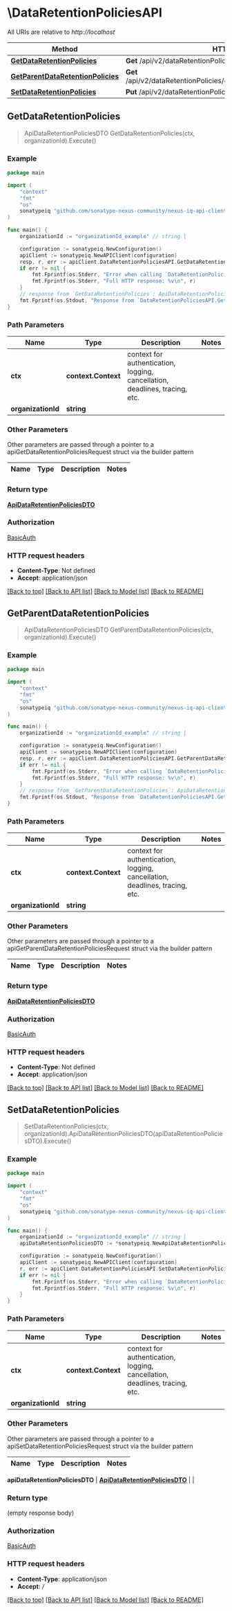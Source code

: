 # \DataRetentionPoliciesAPI

All URIs are relative to *http://localhost*

Method | HTTP request | Description
------------- | ------------- | -------------
[**GetDataRetentionPolicies**](DataRetentionPoliciesAPI.md#GetDataRetentionPolicies) | **Get** /api/v2/dataRetentionPolicies/organizations/{organizationId} | 
[**GetParentDataRetentionPolicies**](DataRetentionPoliciesAPI.md#GetParentDataRetentionPolicies) | **Get** /api/v2/dataRetentionPolicies/organizations/{organizationId}/parent | 
[**SetDataRetentionPolicies**](DataRetentionPoliciesAPI.md#SetDataRetentionPolicies) | **Put** /api/v2/dataRetentionPolicies/organizations/{organizationId} | 



## GetDataRetentionPolicies

> ApiDataRetentionPoliciesDTO GetDataRetentionPolicies(ctx, organizationId).Execute()



### Example

```go
package main

import (
	"context"
	"fmt"
	"os"
	sonatypeiq "github.com/sonatype-nexus-community/nexus-iq-api-client-go"
)

func main() {
	organizationId := "organizationId_example" // string | 

	configuration := sonatypeiq.NewConfiguration()
	apiClient := sonatypeiq.NewAPIClient(configuration)
	resp, r, err := apiClient.DataRetentionPoliciesAPI.GetDataRetentionPolicies(context.Background(), organizationId).Execute()
	if err != nil {
		fmt.Fprintf(os.Stderr, "Error when calling `DataRetentionPoliciesAPI.GetDataRetentionPolicies``: %v\n", err)
		fmt.Fprintf(os.Stderr, "Full HTTP response: %v\n", r)
	}
	// response from `GetDataRetentionPolicies`: ApiDataRetentionPoliciesDTO
	fmt.Fprintf(os.Stdout, "Response from `DataRetentionPoliciesAPI.GetDataRetentionPolicies`: %v\n", resp)
}
```

### Path Parameters


Name | Type | Description  | Notes
------------- | ------------- | ------------- | -------------
**ctx** | **context.Context** | context for authentication, logging, cancellation, deadlines, tracing, etc.
**organizationId** | **string** |  | 

### Other Parameters

Other parameters are passed through a pointer to a apiGetDataRetentionPoliciesRequest struct via the builder pattern


Name | Type | Description  | Notes
------------- | ------------- | ------------- | -------------


### Return type

[**ApiDataRetentionPoliciesDTO**](ApiDataRetentionPoliciesDTO.md)

### Authorization

[BasicAuth](../README.md#BasicAuth)

### HTTP request headers

- **Content-Type**: Not defined
- **Accept**: application/json

[[Back to top]](#) [[Back to API list]](../README.md#documentation-for-api-endpoints)
[[Back to Model list]](../README.md#documentation-for-models)
[[Back to README]](../README.md)


## GetParentDataRetentionPolicies

> ApiDataRetentionPoliciesDTO GetParentDataRetentionPolicies(ctx, organizationId).Execute()



### Example

```go
package main

import (
	"context"
	"fmt"
	"os"
	sonatypeiq "github.com/sonatype-nexus-community/nexus-iq-api-client-go"
)

func main() {
	organizationId := "organizationId_example" // string | 

	configuration := sonatypeiq.NewConfiguration()
	apiClient := sonatypeiq.NewAPIClient(configuration)
	resp, r, err := apiClient.DataRetentionPoliciesAPI.GetParentDataRetentionPolicies(context.Background(), organizationId).Execute()
	if err != nil {
		fmt.Fprintf(os.Stderr, "Error when calling `DataRetentionPoliciesAPI.GetParentDataRetentionPolicies``: %v\n", err)
		fmt.Fprintf(os.Stderr, "Full HTTP response: %v\n", r)
	}
	// response from `GetParentDataRetentionPolicies`: ApiDataRetentionPoliciesDTO
	fmt.Fprintf(os.Stdout, "Response from `DataRetentionPoliciesAPI.GetParentDataRetentionPolicies`: %v\n", resp)
}
```

### Path Parameters


Name | Type | Description  | Notes
------------- | ------------- | ------------- | -------------
**ctx** | **context.Context** | context for authentication, logging, cancellation, deadlines, tracing, etc.
**organizationId** | **string** |  | 

### Other Parameters

Other parameters are passed through a pointer to a apiGetParentDataRetentionPoliciesRequest struct via the builder pattern


Name | Type | Description  | Notes
------------- | ------------- | ------------- | -------------


### Return type

[**ApiDataRetentionPoliciesDTO**](ApiDataRetentionPoliciesDTO.md)

### Authorization

[BasicAuth](../README.md#BasicAuth)

### HTTP request headers

- **Content-Type**: Not defined
- **Accept**: application/json

[[Back to top]](#) [[Back to API list]](../README.md#documentation-for-api-endpoints)
[[Back to Model list]](../README.md#documentation-for-models)
[[Back to README]](../README.md)


## SetDataRetentionPolicies

> SetDataRetentionPolicies(ctx, organizationId).ApiDataRetentionPoliciesDTO(apiDataRetentionPoliciesDTO).Execute()



### Example

```go
package main

import (
	"context"
	"fmt"
	"os"
	sonatypeiq "github.com/sonatype-nexus-community/nexus-iq-api-client-go"
)

func main() {
	organizationId := "organizationId_example" // string | 
	apiDataRetentionPoliciesDTO := *sonatypeiq.NewApiDataRetentionPoliciesDTO() // ApiDataRetentionPoliciesDTO |  (optional)

	configuration := sonatypeiq.NewConfiguration()
	apiClient := sonatypeiq.NewAPIClient(configuration)
	r, err := apiClient.DataRetentionPoliciesAPI.SetDataRetentionPolicies(context.Background(), organizationId).ApiDataRetentionPoliciesDTO(apiDataRetentionPoliciesDTO).Execute()
	if err != nil {
		fmt.Fprintf(os.Stderr, "Error when calling `DataRetentionPoliciesAPI.SetDataRetentionPolicies``: %v\n", err)
		fmt.Fprintf(os.Stderr, "Full HTTP response: %v\n", r)
	}
}
```

### Path Parameters


Name | Type | Description  | Notes
------------- | ------------- | ------------- | -------------
**ctx** | **context.Context** | context for authentication, logging, cancellation, deadlines, tracing, etc.
**organizationId** | **string** |  | 

### Other Parameters

Other parameters are passed through a pointer to a apiSetDataRetentionPoliciesRequest struct via the builder pattern


Name | Type | Description  | Notes
------------- | ------------- | ------------- | -------------

 **apiDataRetentionPoliciesDTO** | [**ApiDataRetentionPoliciesDTO**](ApiDataRetentionPoliciesDTO.md) |  | 

### Return type

 (empty response body)

### Authorization

[BasicAuth](../README.md#BasicAuth)

### HTTP request headers

- **Content-Type**: application/json
- **Accept**: */*

[[Back to top]](#) [[Back to API list]](../README.md#documentation-for-api-endpoints)
[[Back to Model list]](../README.md#documentation-for-models)
[[Back to README]](../README.md)


